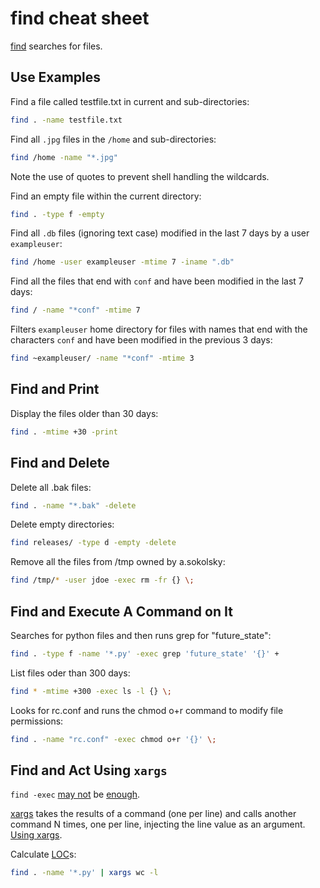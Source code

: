 # find cheat sheet

[find](https://www.linux.org/docs/man1/find.html) searches for files.


## Use Examples

Find a file called testfile.txt in current and sub-directories:
```sh
find . -name testfile.txt
```

Find all `.jpg` files in the `/home` and sub-directories:
```sh
find /home -name "*.jpg"
```
Note the use of quotes to prevent shell handling the wildcards.


Find an empty file within the current directory:
```sh
find . -type f -empty
```

Find all `.db` files (ignoring text case) modified in the last 7 days by a user
`exampleuser`:

```sh
find /home -user exampleuser -mtime 7 -iname ".db"
```

Find all the files that end with `conf` and have been modified in the last 7
days:
```sh
find / -name "*conf" -mtime 7
```
Filters `exampleuser` home directory for files with names that end with the
characters `conf` and have been modified in the previous 3 days:
```sh
find ~exampleuser/ -name "*conf" -mtime 3
```

## Find and Print

Display the files older than 30 days:
```sh
find . -mtime +30 -print
```

## Find and Delete

Delete all .bak files:
```sh
find . -name "*.bak" -delete
```
Delete empty directories:
```sh
find releases/ -type d -empty -delete
```

Remove all the files from /tmp owned by a.sokolsky:
```sh
find /tmp/* -user jdoe -exec rm -fr {} \;
```

## Find and Execute A Command on It

Searches for python files and then runs grep for "future_state":
```sh
find . -type f -name '*.py' -exec grep 'future_state' '{}' +
```

List files oder than 300 days:
```sh
find * -mtime +300 -exec ls -l {} \;
```

Looks for rc.conf and runs the chmod o+r command to modify file permissions:
```sh
find . -name "rc.conf" -exec chmod o+r '{}' \;
```

## Find and Act Using `xargs`

`find -exec`
[may not](https://www.everythingcli.org/find-exec-vs-find-xargs/) be
[enough](https://danielmiessler.com/blog/linux-xargs-vs-exec/).

[xargs](https://man7.org/linux/man-pages/man1/xargs.1.html) takes the results of
a command (one per line) and calls another command N times, one per line,
injecting the line value as an argument.
[Using xargs](https://shapeshed.com/unix-xargs/).

Calculate [LOC](https://en.wikipedia.org/wiki/Source_lines_of_code)s:
```sh
find . -name '*.py' | xargs wc -l
```
